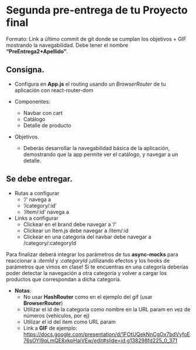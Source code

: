 # Segunda pre-entrega de tu Proyecto final

Formato: Link a último commit de git donde se cumplan los objetivos + GIF mostrando la navegabilidad. Debe tener el nombre **“PreEntrega2+Apellido”**. 

## Consigna.

- Configura en **App.js** el routing usando un *BrowserRouter* de tu aplicación con react-router-dom

- Componentes:
  - Navbar con cart
  - Catálogo
  - Detalle de producto
- Objetivos.
  - Deberás desarrollar la navegabilidad básica de la aplicación, demostrando que la app permite ver el catálogo, y navegar a un detalle.

## Se debe entregar.

- Rutas a configurar
  - ‘/’ navega a <ItemListContainer />
  - ‘/category/:id’  <ItemListContainer />
  - ‘/item/:id’ navega a <ItemDetailContainer />
- Links a configurar
  - Clickear en el brand debe navegar a ‘/’
  - Clickear un Item.js debe navegar a /item/:id
  - Clickear en una categoría del navbar debe navegar a /category/:categoryId 

Para finalizar deberá integrar los parámetros de tus **async-mocks** para reaccionar a *:itemId* y *:categoryId* ¡utilizando efectos y los hooks de parámetros que vimos en clase! Si te encuentras en una categoría deberías poder detectar la navegación a otra categoría y volver a cargar los productos que correspondan a dicha categoría.
- **Notas**: 
  - No usar **HashRouter** como en el ejemplo del gif (usar **BrowserRouter**)
  - Utilizar el id de la categoría como nombre en la URL param en vez de números (vehículos, por ej)
  - Utilizar el id del item como URL param
  - Link a **GIF** de ejemplo: https://docs.google.com/presentation/d/1FOtUQekNnCgOx7bdVyfoE76sOYl9qLmQE8xkpHaiVEw/edit#slide=id.g138298fd225_0_371